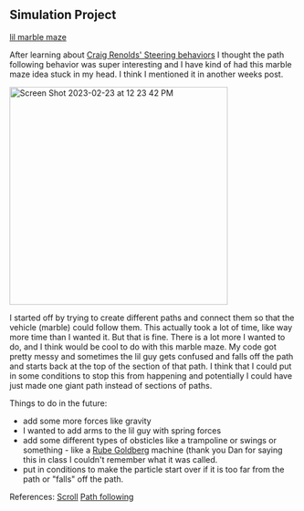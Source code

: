 ## Simulation Project

[lil marble maze](https://editor.p5js.org/gracywhelihan/sketches/iBkQctRY_)

After learning about [Craig Renolds' Steering behaviors](http://www.red3d.com/cwr/steer/) I thought the path following behavior was super interesting and I have kind of had this marble maze idea stuck in my head. I think I mentioned it in another weeks post.

<img width="382" alt="Screen Shot 2023-02-23 at 12 23 42 PM" src="https://user-images.githubusercontent.com/76453899/224124847-12e7052b-5738-4e64-9f37-e8f37f5108ad.png">

I started off by trying to create different paths and connect them so that the vehicle (marble) could follow them. This actually took a lot of time, like way more time than I wanted it. But that is fine. There is a lot more I wanted to do, and I think would be cool to do with this marble maze. My code got pretty messy and sometimes the lil guy gets confused and falls off the path and starts back at the top of the section of that path. I think that I could put in some conditions to stop this from happening and potentially I could have just made one giant path instead of sections of paths. 

Things to do in the future:
- add some more forces like gravity
- I wanted to add arms to the lil guy with spring forces
- add some different types of obsticles like a trampoline or swings or something - like a [Rube Goldberg](https://en.wikipedia.org/wiki/Rube_Goldberg_machine) machine (thank you Dan for saying this in class I couldn't remember what it was called. 
- put in conditions to make the particle start over if it is too far from the path or "falls" off the path. 

References:
[Scroll](https://www.youtube.com/watch?v=4Ud3oX-cKxc)
[Path following](https://thecodingtrain.com/tracks/the-nature-of-code-2/noc/5-autonomous-agents/7-path-following)
